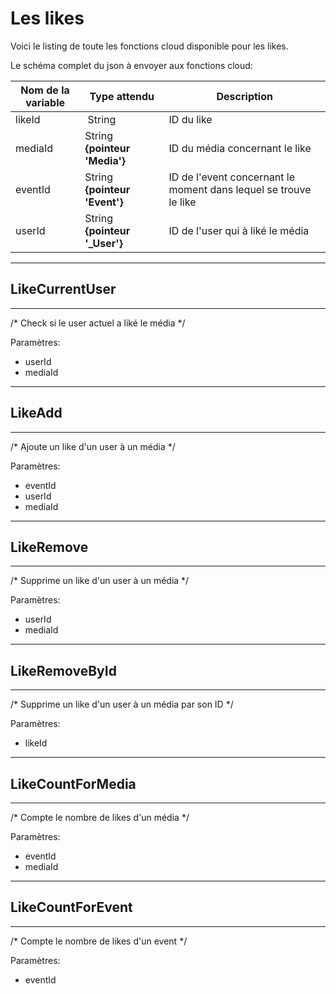 # Les likes

Voici le listing de toute les fonctions cloud disponible pour les likes.

Le schéma complet du json à envoyer aux fonctions cloud:

| Nom de la variable | Type attendu                 | Description|
| ------------------ | ---------------------------- | ------ |
 likeId | String | ID du like
 mediaId | String **{pointeur 'Media'}** | ID du média concernant le like
 eventId | String **{pointeur 'Event'}** | ID de l'event concernant le moment dans lequel se trouve le like
 userId | String **{pointeur '_User'}** | ID de l'user qui à liké le média

----------------------
## LikeCurrentUser
----------------------

/* Check si le user actuel a liké le média */

Paramètres:

* userId
* mediaId

----------------------
## LikeAdd
----------------------

/* Ajoute un like d'un user à un média */

Paramètres:

* eventId
* userId
* mediaId

----------------------
## LikeRemove
----------------------

/* Supprime un like d'un user à un média */

Paramètres:

* userId
* mediaId

----------------------
## LikeRemoveById
----------------------

/* Supprime un like d'un user à un média par son ID */

Paramètres:

* likeId

----------------------
## LikeCountForMedia
----------------------

/* Compte le nombre de likes d'un média */

Paramètres:

* eventId
* mediaId

----------------------
## LikeCountForEvent
----------------------

/* Compte le nombre de likes d'un event */

Paramètres:

* eventId